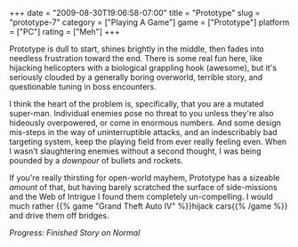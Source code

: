 +++
date = "2009-08-30T19:06:58-07:00"
title = "Prototype"
slug = "prototype-7"
category = ["Playing A Game"]
game = ["Prototype"]
platform = ["PC"]
rating = ["Meh"]
+++

Prototype is dull to start, shines brightly in the middle, then fades into needless frustration toward the end.  There is some real fun here, like hijacking helicopters with a biological grappling hook (awesome), but it's seriously clouded by a generally boring overworld, terrible story, and questionable tuning in boss encounters.

I think the heart of the problem is, specifically, that you are a mutated super-man.  Individual enemies pose no threat to you unless they're also hideously overpowered, or come in enormous numbers.  And some design mis-steps in the way of uninterruptible attacks, and an indescribably bad targeting system, keep the playing field from ever really feeling even.  When I wasn't slaughtering enemies without a second thought, I was being pounded by a <i>downpour</i> of bullets and rockets.

If you're really thirsting for open-world mayhem, Prototype has a sizeable <i>amount</i> of that, but having barely scratched the surface of side-missions and the Web of Intrigue I found them completely un-compelling.  I would much rather {{% game "Grand Theft Auto IV" %}}hijack cars{{% /game %}} and drive them off bridges.

<i>Progress: Finished Story on Normal</i>